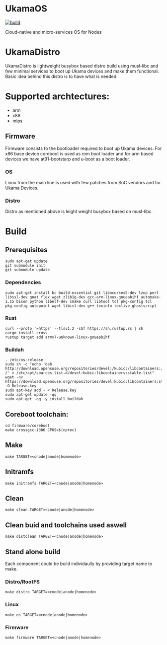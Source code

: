 # UkamaOS
[![build](https://github.com/ukama/ukamaOS/actions/workflows/ci.yaml/badge.svg)](https://github.com/ukama/ukamaOS/actions/workflows/ci.yaml)

Cloud-native and micro-services OS for Nodes

# UkamaDistro
UkamaDistro is lightweight busybox based distro build using musl-libc and few minimal services to boot up Ukama devices and make them functional.
Basic idea behind this distro is to have  what is needed.

# Supported archtectures:
- arm
- x86
- mips

## Firmware
Firmware consists fo the bootloader required to boot up Ukama devices. 
For x86 base device coreboot is used as rom boot loader and for arm based devices we have at91-bootstarp and u-boot as a boot loader.

### OS
Linux from the main line is used with few patches from SoC vendors and for Ukama Devices.

### Distro
Distro as mentioned above is leight weight busybox based on musl-libc.


# Build

## Prerequisites

```
sudo apt-get update
git submodule init
git submodule update
```

### Dependencies

```
sudo apt-get install bc build-essential git libncurses5-dev lzop perl libssl-dev gnat flex wget zlib1g-dev gcc-arm-linux-gnueabihf automake-1.15 bison python libelf-dev cmake curl libtool tcl pkg-config tcl pkg-config autopoint wget libisl-dev g++ texinfo texlive ghostscript
```

### Rust

```
curl --proto '=https' --tlsv1.2 -sSf https://sh.rustup.rs | sh
cargo install cross
rustup target add armv7-unknown-linux-gnueabihf
```

### Buildah

```
. /etc/os-release
sudo sh -c "echo 'deb http://download.opensuse.org/repositories/devel:/kubic:/libcontainers:/stable/x${ID^}_${VERSION_ID}/ /' > /etc/apt/sources.list.d/devel:kubic:libcontainers:stable.list"
wget -nv https://download.opensuse.org/repositories/devel:kubic:libcontainers:stable/x${ID^}_${VERSION_ID}/Release.key -O Release.key
sudo apt-key add - < Release.key
sudo apt-get update -qq
sudo apt-get -qq -y install buildah
```

## Coreboot toolchain:

```
cd firmware/coreboot 
make crossgcc-i386 CPUS=$(nproc)
```

## Make

```
make TARGET=<cnode|anode|homenode>  
```

## Initramfs

```
make initramfs TARGET=<cnode|anode|homenode>
```

## Clean

```
make clean TARGET=<cnode|anode|homenode>
```

## Clean buid and toolchains used aswell

```
make distclean TARGET=<cnode|anode|homenode>
```

## Stand alone build
Each component could be build  individaully by providing target name to make.

### Distro/RootFS

```
make distro TARGET=<cnode|anode|homenode>
```

### Linux

```
make os TARGET=<cnode|anode|homenode>
```

### Firmware

```
make firmware TARGET=<cnode|anode|homenode>
```
